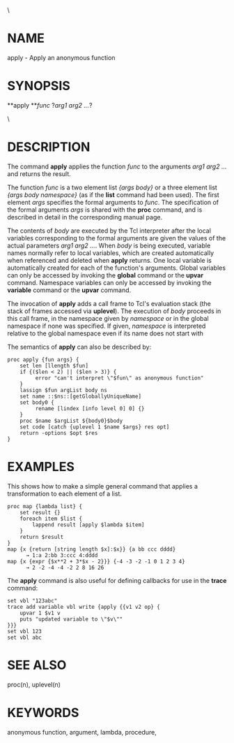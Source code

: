 \

# NAME

apply - Apply an anonymous function

# SYNOPSIS

**apply ***func* ?*arg1 arg2 \...*?

\

# DESCRIPTION

The command **apply** applies the function *func* to the arguments *arg1
arg2 \...* and returns the result.

The function *func* is a two element list *{args body}* or a three
element list *{args body namespace}* (as if the **list** command had
been used). The first element *args* specifies the formal arguments to
*func*. The specification of the formal arguments *args* is shared with
the **proc** command, and is described in detail in the corresponding
manual page.

The contents of *body* are executed by the Tcl interpreter after the
local variables corresponding to the formal arguments are given the
values of the actual parameters *arg1 arg2 \...*. When *body* is being
executed, variable names normally refer to local variables, which are
created automatically when referenced and deleted when **apply**
returns. One local variable is automatically created for each of the
function\'s arguments. Global variables can only be accessed by invoking
the **global** command or the **upvar** command. Namespace variables can
only be accessed by invoking the **variable** command or the **upvar**
command.

The invocation of **apply** adds a call frame to Tcl\'s evaluation stack
(the stack of frames accessed via **uplevel**). The execution of *body*
proceeds in this call frame, in the namespace given by *namespace* or in
the global namespace if none was specified. If given, *namespace* is
interpreted relative to the global namespace even if its name does not
start with

The semantics of **apply** can also be described by:

    proc apply {fun args} {
        set len [llength $fun]
        if {($len < 2) || ($len > 3)} {
             error "can't interpret \"$fun\" as anonymous function"
        }
        lassign $fun argList body ns
        set name ::$ns::[getGloballyUniqueName]
        set body0 {
             rename [lindex [info level 0] 0] {}
        }
        proc $name $argList ${body0}$body
        set code [catch {uplevel 1 $name $args} res opt]
        return -options $opt $res
    }

# EXAMPLES

This shows how to make a simple general command that applies a
transformation to each element of a list.

    proc map {lambda list} {
        set result {}
        foreach item $list {
            lappend result [apply $lambda $item]
        }
        return $result
    }
    map {x {return [string length $x]:$x}} {a bb ccc dddd}
          → 1:a 2:bb 3:ccc 4:dddd
    map {x {expr {$x**2 + 3*$x - 2}}} {-4 -3 -2 -1 0 1 2 3 4}
          → 2 -2 -4 -4 -2 2 8 16 26

The **apply** command is also useful for defining callbacks for use in
the **trace** command:

    set vbl "123abc"
    trace add variable vbl write {apply {{v1 v2 op} {
        upvar 1 $v1 v
        puts "updated variable to \"$v\""
    }}}
    set vbl 123
    set vbl abc

# SEE ALSO

proc(n), uplevel(n)

# KEYWORDS

anonymous function, argument, lambda, procedure,
